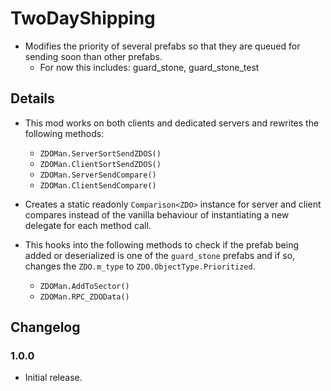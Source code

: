 # TwoDayShipping

  * Modifies the priority of several prefabs so that they are queued for sending soon than other prefabs.
    * For now this includes: guard_stone, guard_stone_test

## Details

  * This mod works on both clients and dedicated servers and rewrites the following methods:
    * `ZDOMan.ServerSortSendZDOS()`
    * `ZDOMan.ClientSortSendZDOS()`
    * `ZDOMan.ServerSendCompare()`
    * `ZDOMan.ClientSendCompare()`

  * Creates a static readonly `Comparison<ZDO>` instance for server and client compares instead of the vanilla
    behaviour of instantiating a new delegate for each method call.

  * This hooks into the following methods to check if the prefab being added or deserialized is one of the
    `guard_stone` prefabs and if so, changes the `ZDO.m_type` to `ZDO.ObjectType.Prioritized`.
    * `ZDOMan.AddToSector()`
    * `ZDOMan.RPC_ZDOData()`

## Changelog

### 1.0.0

  * Initial release.